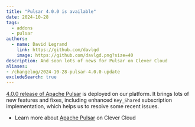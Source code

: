 ```yaml
---
title: "Pulsar 4.0.0 is available"
date: 2024-10-28
tags:
  - addons
  - pulsar
authors:
  - name: David Legrand
    link: https://github.com/davlgd
    image: https://github.com/davlgd.png?size=40
description: And soon lots of news for Pulsar on Clever Cloud
aliases:
- /changelog/2024-10-28-pulsar-4.0.0-update
excludeSearch: true
---
```


[4.0.0 release of Apache Pulsar](https://github.com/apache/pulsar/releases/tag/v4.0.0) is deployed on our platform. It brings lots of new features and fixes, including enhanced `Key_Shared` subscription implementation, which helps us to resolve some recent issues.

- Learn more about [Apache Pulsar](https://www.clever-cloud.com/product/pulsar/) on Clever Cloud
